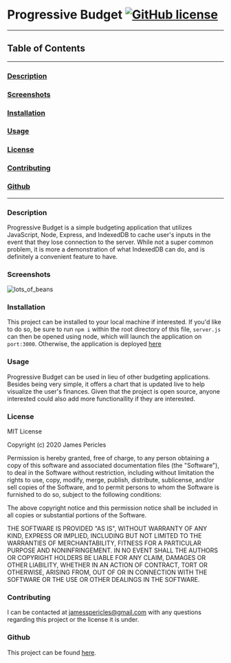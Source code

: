 # Progressive Budget [![GitHub license](https://img.shields.io/github/license/Naereen/StrapDown.js.svg)](https://github.com/Naereen/StrapDown.js/blob/master/LICENSE)
---
## Table of Contents
---
### [Description](#Description)
### [Screenshots](#Screenshots)
### [Installation](#Installation)
### [Usage](#Usage)
### [License](#License)
### [Contributing](#Contributing)
### [Github](#Github)
---
### <a name="Description"></a>Description
Progressive Budget is a simple budgeting application that utilizes JavaScript, Node, Express, and IndexedDB to cache user's inputs in the event that they lose connection to the server. While not a super common problem, it is more a demonstration of what IndexedDB can do, and is definitely a convenient feature to have.
### <a name="Screenshots"></a>Screenshots
![lots_of_beans](https://github.com/jamespericles/Progressive-Budget/blob/master/screenshots/Lots_of_beans.png)
### <a name="Installation"></a>Installation
This project can be installed to your local machine if interested. If you'd like to do so, be sure to run `npm i` within the root directory of this file, `server.js` can then be opened using node, which will launch the application on `port:3000`. Otherwise, the application is deployed [here](https://progressive-budget--app.herokuapp.com/)
### <a name="Usage"></a>Usage
Progressive Budget can be used in lieu of other budgeting applications. Besides being very simple, it offers a chart that is updated live to help visualize the user's finances. Given that the project is open source, anyone interested could also add more functionallity if they are interested.
### <a name="License"></a>License
MIT License

Copyright (c) 2020 James Pericles
    
Permission is hereby granted, free of charge, to any person obtaining a copy
of this software and associated documentation files (the "Software"), to deal
in the Software without restriction, including without limitation the rights
to use, copy, modify, merge, publish, distribute, sublicense, and/or sell
copies of the Software, and to permit persons to whom the Software is
furnished to do so, subject to the following conditions:
    
The above copyright notice and this permission notice shall be included in all
copies or substantial portions of the Software.
    
THE SOFTWARE IS PROVIDED "AS IS", WITHOUT WARRANTY OF ANY KIND, EXPRESS OR
IMPLIED, INCLUDING BUT NOT LIMITED TO THE WARRANTIES OF MERCHANTABILITY,
FITNESS FOR A PARTICULAR PURPOSE AND NONINFRINGEMENT. IN NO EVENT SHALL THE
AUTHORS OR COPYRIGHT HOLDERS BE LIABLE FOR ANY CLAIM, DAMAGES OR OTHER
LIABILITY, WHETHER IN AN ACTION OF CONTRACT, TORT OR OTHERWISE, ARISING FROM,
OUT OF OR IN CONNECTION WITH THE SOFTWARE OR THE USE OR OTHER DEALINGS IN THE
SOFTWARE.
### <a name="Contributing"></a>Contributing
I can be contacted at jamesspericles@gmail.com with any questions regarding this project or the license it is under.
### <a name="Github"></a>Github
This project can be found [here](https://github.com/jamespericles/Progessive-Budget).
